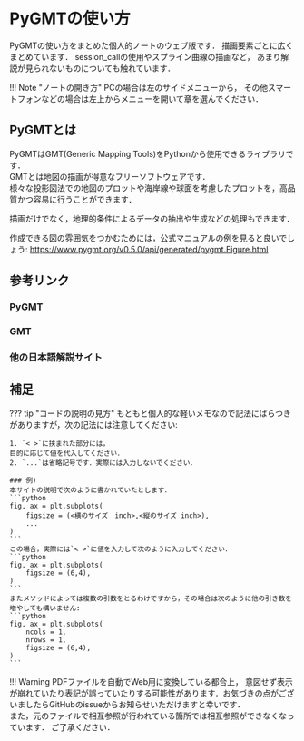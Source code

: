 # PyGMTの使い方
PyGMTの使い方をまとめた個人的ノートのウェブ版です． 描画要素ごとに広くまとめています． session_callの使用やスプライン曲線の描画など， あまり解説が見られないものについても触れています．

!!! Note "ノートの開き方"
    PCの場合は左のサイドメニューから， その他スマートフォンなどの場合は左上からメニューを開いて章を選んでください．

## PyGMTとは
PyGMTはGMT(Generic Mapping Tools)をPythonから使用できるライブラリです．  
GMTとは地図の描画が得意なフリーソフトウェアです．  
様々な投影図法での地図のプロットや海岸線や球面を考慮したプロットを，高品質かつ容易に行うことができます．

描画だけでなく，地理的条件によるデータの抽出や生成などの処理もできます．

作成できる図の雰囲気をつかむためには，公式マニュアルの例を見ると良いでしょう:
https://www.pygmt.org/v0.5.0/api/generated/pygmt.Figure.html

## 参考リンク
### PyGMT

### GMT

### 他の日本語解説サイト


## 補足
??? tip "コードの説明の見方"
    もともと個人的な軽いメモなので記法にばらつきがありますが，次の記法には注意してください:  

    1. `< >`に挟まれた部分には，
    目的に応じて値を代入してください． 
    2. `...`は省略記号です．実際には入力しないでください．  

    ### 例)
    本サイトの説明で次のように書かれていたとします．
    ```python 
    fig, ax = plt.subplots(
        figsize = (<横のサイズ　inch>,<縦のサイズ inch>),
        ...
    )
    ```
    この場合，実際には`< >`に値を入力して次のように入力してください．
    ```python 
    fig, ax = plt.subplots(
        figsize = (6,4),
    )
    ```
    またメソッドによっては複数の引数をとるわけですから，その場合は次のように他の引き数を増やしても構いません:
    ```python 
    fig, ax = plt.subplots(
        ncols = 1,
        nrows = 1,
        figsize = (6,4),
    )
    ```

!!! Warning
    PDFファイルを自動でWeb用に変換している都合上，
    意図せず表示が崩れていたり表記が誤っていたりする可能性があります．お気づきの点がございましたらGitHubのissueからお知らせいただけますと幸いです．  
    また，元のファイルで相互参照が行われている箇所では相互参照ができなくなっています．
    ご了承ください．
